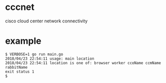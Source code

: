 # cccnet

cisco cloud center network connectivity

# example

    $ VERBOSE=1 go run main.go
    2018/04/23 22:54:11 usage: main location
    2018/04/23 22:54:11 location is one of: browser worker ccoName ccmName rabbitName
    exit status 1
    $
